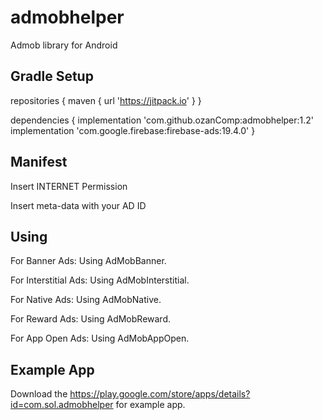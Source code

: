 # admobhelper

Admob library for Android

Gradle Setup
--------

repositories {
    maven { url 'https://jitpack.io' }
}

dependencies {
    implementation 'com.github.ozanComp:admobhelper:1.2'
    implementation 'com.google.firebase:firebase-ads:19.4.0'
}

Manifest
--------

Insert INTERNET Permission

Insert meta-data with your AD ID



Using
-----------

For Banner Ads:
Using AdMobBanner.

For Interstitial Ads:
Using AdMobInterstitial.

For Native Ads:
Using AdMobNative.

For Reward Ads:
Using AdMobReward.

For App Open Ads:
Using AdMobAppOpen.

Example App
-----------

Download the https://play.google.com/store/apps/details?id=com.sol.admobhelper for example app.
